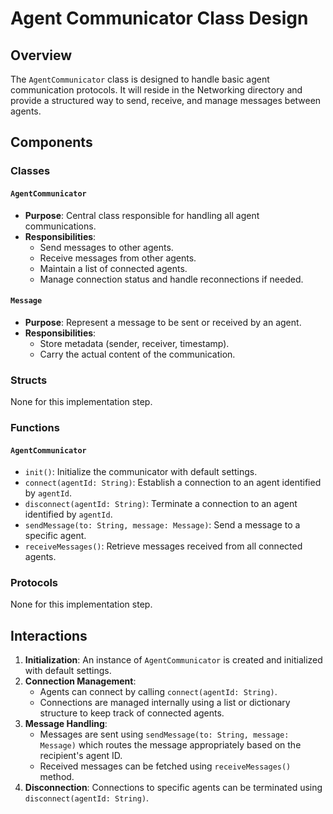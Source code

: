 # Agent Communicator Class Design

## Overview
The `AgentCommunicator` class is designed to handle basic agent communication protocols. It will reside in the Networking directory and provide a structured way to send, receive, and manage messages between agents.

## Components
### Classes
#### `AgentCommunicator`
- **Purpose**: Central class responsible for handling all agent communications.
- **Responsibilities**:
  - Send messages to other agents.
  - Receive messages from other agents.
  - Maintain a list of connected agents.
  - Manage connection status and handle reconnections if needed.

#### `Message`
- **Purpose**: Represent a message to be sent or received by an agent.
- **Responsibilities**:
  - Store metadata (sender, receiver, timestamp).
  - Carry the actual content of the communication.

### Structs
None for this implementation step.

### Functions
#### `AgentCommunicator`
- `init()`: Initialize the communicator with default settings.
- `connect(agentId: String)`: Establish a connection to an agent identified by `agentId`.
- `disconnect(agentId: String)`: Terminate a connection to an agent identified by `agentId`.
- `sendMessage(to: String, message: Message)`: Send a message to a specific agent.
- `receiveMessages()`: Retrieve messages received from all connected agents.

### Protocols
None for this implementation step.

## Interactions
1. **Initialization**: An instance of `AgentCommunicator` is created and initialized with default settings.
2. **Connection Management**:
   - Agents can connect by calling `connect(agentId: String)`.
   - Connections are managed internally using a list or dictionary structure to keep track of connected agents.
3. **Message Handling**: 
   - Messages are sent using `sendMessage(to: String, message: Message)` which routes the message appropriately based on the recipient's agent ID.
   - Received messages can be fetched using `receiveMessages()` method.
4. **Disconnection**: Connections to specific agents can be terminated using `disconnect(agentId: String)`.